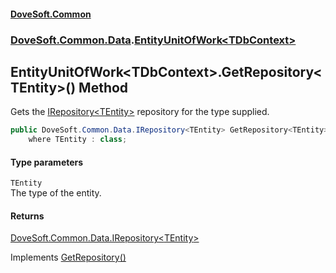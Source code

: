 #### [DoveSoft.Common](readme.md 'readme')
### [DoveSoft.Common.Data](DoveSoft_Common_Data.md 'DoveSoft.Common.Data').[EntityUnitOfWork&lt;TDbContext&gt;](EntityUnitOfWork_TDbContext_.md 'DoveSoft.Common.Data.EntityUnitOfWork&lt;TDbContext&gt;')
## EntityUnitOfWork&lt;TDbContext&gt;.GetRepository&lt;TEntity&gt;() Method
Gets the [IRepository&lt;TEntity&gt;](IRepository_TEntity_.md 'DoveSoft.Common.Data.IRepository&lt;TEntity&gt;') repository for the type supplied.  
```csharp
public DoveSoft.Common.Data.IRepository<TEntity> GetRepository<TEntity>()
    where TEntity : class;
```
#### Type parameters
<a name='DoveSoft_Common_Data_EntityUnitOfWork_TDbContext__GetRepository_TEntity_()_TEntity'></a>
`TEntity`  
The type of the entity.
  
#### Returns
[DoveSoft.Common.Data.IRepository&lt;](IRepository_TEntity_.md 'DoveSoft.Common.Data.IRepository&lt;TEntity&gt;')[TEntity](EntityUnitOfWork_TDbContext__GetRepository_TEntity_().md#DoveSoft_Common_Data_EntityUnitOfWork_TDbContext__GetRepository_TEntity_()_TEntity 'DoveSoft.Common.Data.EntityUnitOfWork&lt;TDbContext&gt;.GetRepository&lt;TEntity&gt;().TEntity')[&gt;](IRepository_TEntity_.md 'DoveSoft.Common.Data.IRepository&lt;TEntity&gt;')  

Implements [GetRepository<TEntity>()](IUnitOfWork_GetRepository_TEntity_().md 'DoveSoft.Common.Data.IUnitOfWork.GetRepository&lt;TEntity&gt;()')  

